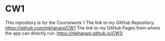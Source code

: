 # CW1
This repository is for the Coursework 1
The link to my GitHub Repository: https://github.com/mkhanani/CW1
The link to my GitHub Pages from where the app can directly run: https://mkhanani.github.io/CW1/